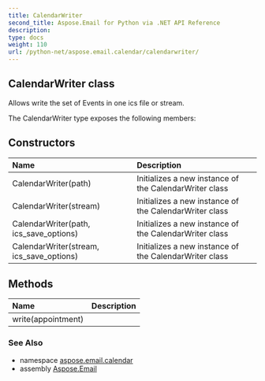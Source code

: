 ```yaml
---
title: CalendarWriter
second_title: Aspose.Email for Python via .NET API Reference
description: 
type: docs
weight: 110
url: /python-net/aspose.email.calendar/calendarwriter/
---
```


## CalendarWriter class

Allows write the set of Events in one ics file or stream.

The CalendarWriter type exposes the following members:
## Constructors
| Name | Description |
| :- | :- |
|CalendarWriter(path)|Initializes a new instance of the CalendarWriter class|
|CalendarWriter(stream)|Initializes a new instance of the CalendarWriter class|
|CalendarWriter(path, ics_save_options)|Initializes a new instance of the CalendarWriter class|
|CalendarWriter(stream, ics_save_options)|Initializes a new instance of the CalendarWriter class|
## Methods
| Name | Description |
| :- | :- |
|write(appointment)|  |

### See Also

* namespace [aspose.email.calendar](/email/python-net/aspose.email.calendar/)
* assembly [Aspose.Email](/email/python-net/)

